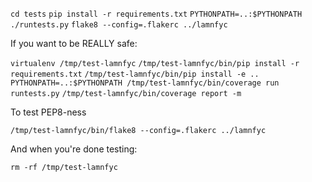 `cd tests`
`pip install -r requirements.txt`
`PYTHONPATH=..:$PYTHONPATH ./runtests.py`
`flake8 --config=.flakerc ../lamnfyc`

If you want to be REALLY safe:

`virtualenv /tmp/test-lamnfyc`
`/tmp/test-lamnfyc/bin/pip install -r requirements.txt`
`/tmp/test-lamnfyc/bin/pip install -e ..`
`PYTHONPATH=..:$PYTHONPATH /tmp/test-lamnfyc/bin/coverage run runtests.py`
`/tmp/test-lamnfyc/bin/coverage report -m`

To test PEP8-ness

`/tmp/test-lamnfyc/bin/flake8 --config=.flakerc ../lamnfyc`

And when you're done testing:

`rm -rf /tmp/test-lamnfyc`
